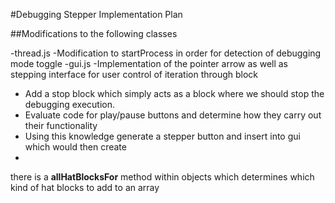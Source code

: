 #Debugging Stepper Implementation Plan

##Modifications to the following classes

-thread.js
    -Modification to startProcess in order for detection of debugging mode toggle
-gui.js
    -Implementation of the pointer arrow as well as stepping interface for user
    control of iteration through block
- Add a stop block which simply acts as a block where we should stop the debugging execution.
- Evaluate code for play/pause buttons and determine how they carry out their functionality 
-   Using this knowledge generate a stepper button and insert into gui which would then create 
-   
there is a **allHatBlocksFor** method within objects which determines which kind of hat blocks to add to an array
